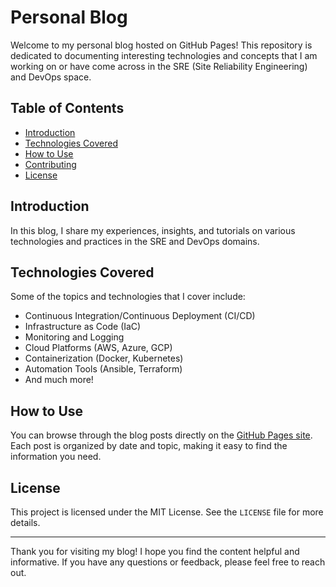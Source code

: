   # Personal Blog

Welcome to my personal blog hosted on GitHub Pages! This repository is dedicated to documenting interesting technologies and concepts that I am working on or have come across in the SRE (Site Reliability Engineering) and DevOps space.

## Table of Contents

- [Introduction](#introduction)
- [Technologies Covered](#technologies-covered)
- [How to Use](#how-to-use)
- [Contributing](#contributing)
- [License](#license)

## Introduction

In this blog, I share my experiences, insights, and tutorials on various technologies and practices in the SRE and DevOps domains.
## Technologies Covered

Some of the topics and technologies that I cover include:

- Continuous Integration/Continuous Deployment (CI/CD)
- Infrastructure as Code (IaC)
- Monitoring and Logging
- Cloud Platforms (AWS, Azure, GCP)
- Containerization (Docker, Kubernetes)
- Automation Tools (Ansible, Terraform)
- And much more!

## How to Use

You can browse through the blog posts directly on the [GitHub Pages site](https://jonathanjhunt.github.io/). Each post is organized by date and topic, making it easy to find the information you need.


## License

This project is licensed under the MIT License. See the `LICENSE` file for more details.

---

Thank you for visiting my blog! I hope you find the content helpful and informative. If you have any questions or feedback, please feel free to reach out.

